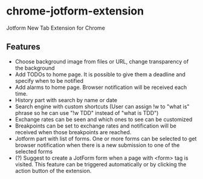 # chrome-jotform-extension

Jotform New Tab Extension for Chrome

## Features

- Choose background image from files or URL, change transparency of the background
- Add TODOs to home page. It is possible to give them a deadline and specify when to be notified
- Add alarms to home page. Browser notification will be received each time.
- History part with search by name or date
- Search engine with custom shortcuts (User can assign !w to "what is" phrase so he can use "!w TDD" instead of "what is TDD")
- Exchange rates can be seen and which ones to see can be customized
- Breakpoints can be set to exchange rates and notification will be received when those breakpoints are reached.
- Jotform part with list of forms. One or more forms can be selected to get browser notification when there is a new submission to one of the selected forms
- (?) Suggest to create a JotForm form when a page with \<form> tag is visited. This feature can be triggered automatically or by clicking the action button of the extension. 